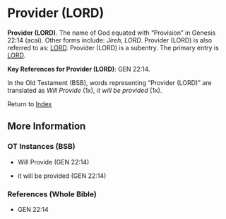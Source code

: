 # Provider (LORD)
**Provider (LORD)**. 
The name of God equated with “Provision” in Genesis 22:14 (acai). 
Other forms include: 
*Jireh*, *LORD*. 
Provider (LORD) is also referred to as: 
[LORD](Lord.md). 
Provider (LORD) is a subentry. The primary entry is 
[LORD](Lord.md). 


**Key References for Provider (LORD)**: 
GEN 22:14. 


In the Old Testament (BSB), words representing “Provider (LORD)” are translated as 
*Will Provide* (1x), *it will be provided* (1x). 




Return to [Index](00-Index.md)

## More Information

### OT Instances (BSB)

* Will Provide (GEN 22:14)

* it will be provided (GEN 22:14)



### References (Whole Bible)

* GEN 22:14



